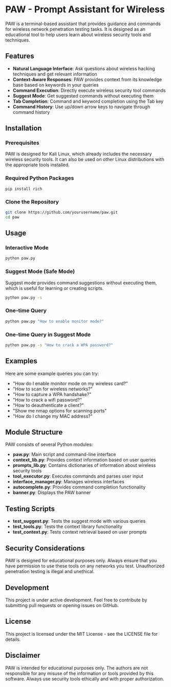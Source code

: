 # PAW - Prompt Assistant for Wireless

PAW is a terminal-based assistant that provides guidance and commands for wireless network penetration testing tasks. It is designed as an educational tool to help users learn about wireless security tools and techniques.

## Features

- **Natural Language Interface**: Ask questions about wireless hacking techniques and get relevant information
- **Context-Aware Responses**: PAW provides context from its knowledge base based on keywords in your queries
- **Command Execution**: Directly execute wireless security tool commands
- **Suggest Mode**: Get suggested commands without executing them
- **Tab Completion**: Command and keyword completion using the Tab key
- **Command History**: Use up/down arrow keys to navigate through command history

## Installation

### Prerequisites

PAW is designed for Kali Linux, which already includes the necessary wireless security tools. It can also be used on other Linux distributions with the appropriate tools installed.

### Required Python Packages

```
pip install rich
```

### Clone the Repository

```bash
git clone https://github.com/yourusername/paw.git
cd paw
```

## Usage

### Interactive Mode

```bash
python paw.py
```

### Suggest Mode (Safe Mode)

Suggest mode provides command suggestions without executing them, which is useful for learning or creating scripts.

```bash
python paw.py -s
```

### One-time Query

```bash
python paw.py "How to enable monitor mode?"
```

### One-time Query in Suggest Mode

```bash
python paw.py -s "How to crack a WPA password?"
```

## Examples

Here are some example queries you can try:

- "How do I enable monitor mode on my wireless card?"
- "How to scan for wireless networks?"
- "How to capture a WPA handshake?"
- "How to crack a wifi password?"
- "How to deauthenticate a client?"
- "Show me nmap options for scanning ports"
- "How do I change my MAC address?"

## Module Structure

PAW consists of several Python modules:

- **paw.py**: Main script and command-line interface
- **context_lib.py**: Provides context information based on user queries
- **prompts_lib.py**: Contains dictionaries of information about wireless security tools
- **tool_executor.py**: Executes commands and parses user input
- **interface_manager.py**: Manages wireless interfaces
- **autocomplete.py**: Provides command completion functionality
- **banner.py**: Displays the PAW banner

## Testing Scripts

- **test_suggest.py**: Tests the suggest mode with various queries
- **test_tools.py**: Tests the context library functionality 
- **test_context.py**: Tests context retrieval based on user prompts

## Security Considerations

PAW is designed for educational purposes only. Always ensure that you have permission to use these tools on any networks you test. Unauthorized penetration testing is illegal and unethical.

## Development

This project is under active development. Feel free to contribute by submitting pull requests or opening issues on GitHub.

## License

This project is licensed under the MIT License - see the LICENSE file for details.

## Disclaimer

PAW is intended for educational purposes only. The authors are not responsible for any misuse of the information or tools provided by this software. Always use security tools ethically and with proper authorization. 